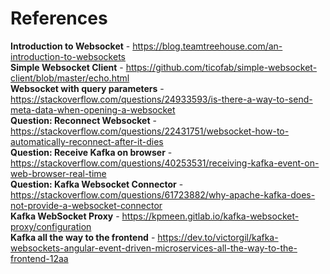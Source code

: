 # References
**Introduction to Websocket** - https://blog.teamtreehouse.com/an-introduction-to-websockets<br>
**Simple Websocket Client** - https://github.com/ticofab/simple-websocket-client/blob/master/echo.html<br>
**Websocket with query parameters** - https://stackoverflow.com/questions/24933593/is-there-a-way-to-send-meta-data-when-opening-a-websocket<br>
**Question: Reconnect Websocket** - https://stackoverflow.com/questions/22431751/websocket-how-to-automatically-reconnect-after-it-dies<br>
**Question: Receive Kafka on browser** - https://stackoverflow.com/questions/40253531/receiving-kafka-event-on-web-browser-real-time<br>
**Question: Kafka Websocket Connector** - https://stackoverflow.com/questions/61723882/why-apache-kafka-does-not-provide-a-websocket-connector<br>
**Kafka WebSocket Proxy** - https://kpmeen.gitlab.io/kafka-websocket-proxy/configuration<br>
**Kafka all the way to the frontend** - https://dev.to/victorgil/kafka-websockets-angular-event-driven-microservices-all-the-way-to-the-frontend-12aa
